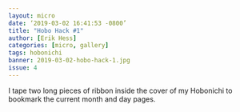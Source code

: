 ```yaml
---
layout: micro
date: ‘2019-03-02 16:41:53 -0800’
title: "Hobo Hack #1"
author: [Erik Hess]
categories: [micro, gallery]
tags: hobonichi
banner: 2019-03-02-hobo-hack-1.jpg
issue: 4
---
```

I tape two long pieces of ribbon inside the cover of my Hobonichi to bookmark the current month and day pages. 
